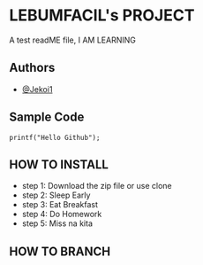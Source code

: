 # LEBUMFACIL's PROJECT
A test readME file, I AM LEARNING
## Authors
* [@Jekoi1](https://github.com/Jekoi1)
## Sample Code
`printf("Hello Github");`
## HOW TO INSTALL
* step 1: Download the zip file or use clone
* step 2: Sleep Early
* step 3: Eat Breakfast
* step 4: Do Homework
* step 5: Miss na kita
## HOW TO BRANCH

